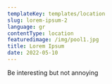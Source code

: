 ```yaml
---
templateKey: templates/location
slug: lorem-ipsum-2
language: gr
contentType: location
featuredimage: /img/pool1.jpg
title: Lorem Ipsum
date: 2022-05-10
---
```

Be interesting but not annoying